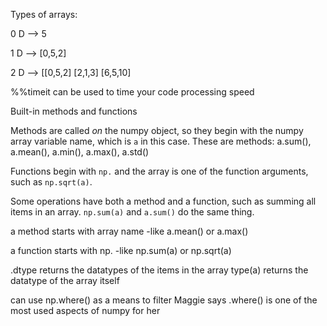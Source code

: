 Types of arrays:

0 D --> 5

1 D --> [0,5,2]

2 D --> [[0,5,2]
         [2,1,3]
         [6,5,10]


%%timeit can be used to time your code processing speed


Built-in methods and functions

Methods are called *on* the numpy object, so they begin with the numpy array variable name, which is `a` in this case. 
These are methods: a.sum(), a.mean(), a.min(), a.max(), a.std()

Functions begin with `np.` and the array is one of the function arguments, such as `np.sqrt(a)`. 

Some operations have both a method and a function, such as summing all items in an array. `np.sum(a)` and `a.sum()` do the same thing. 

a method starts with array name
-like a.mean() or a.max()

a function starts with np.
-like np.sum(a) or np.sqrt(a)


.dtype returns the datatypes of the items in the array
type(a) returns the datatype of the array itself 

can use np.where() as a means to filter
Maggie says .where() is one of the most used aspects of numpy for her


